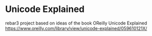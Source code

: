 # Unicode Explained
rebar3 project based on ideas of the book OReilly Unicode Explained https://www.oreilly.com/library/view/unicode-explained/059610121X/
